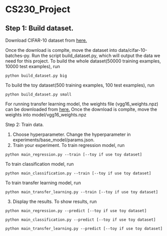 # CS230_Project

## Step 1: Build dataset.
Download CIFAR-10 dataset from [here.](https://www.cs.toronto.edu/~kriz/cifar.html)

Once the download is complte, move the dataset into data/cifar-10-batches-py. Run the script build_dataset.py, which will output the data we need for this project.
To build the whole dataset(50000 training examples, 10000 test examples), run
```
python build_dataset.py big
```
To build the toy dataset(500 training examples, 100 test examples), run
```
python build_dataset.py small
```
For running transfer learning model, the weights file (vgg16_weights.npz) can be downloaded from [here.](http://www.cs.toronto.edu/~frossard/post/vgg16/)
Once the download is complte, move the weights into model/vgg16_weights.npz

Step 2: Train data. 
1. Choose hyperparameter.
Change the hyperparameter in experiments/base_model/params.json.
2. Train your experiment. 
To train regression model, run
```
python main_regression.py --train [--toy if use toy dataset]
```
To train classification model, run
```
python main_classification.py --train [--toy if use toy dataset]
```
To train transfer learning model, run
```
python main_transfer_learning.py --train [--toy if use toy dataset]
```
3. Display the results.
To show results, run 
```
python main_regression.py --predict [--toy if use toy dataset]
```
```
python main_classification.py --predict [--toy if use toy dataset]
```
```
python main_transfer_learning.py --predict [--toy if use toy dataset]
```
